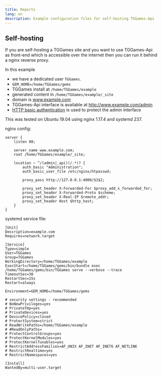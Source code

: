 ```yaml
---
title: Reports
lang: en
description: Example configuration files for self-hosting TGGames-Api
---
```


## Self-hosting

If you are self-hosting a TGGames site and you want to use TGGames-Api as front-end
which is accessible over the internet then you can run it behind a nginx reverse proxy.

In this example 
- we have a dedicated user `TGGames`. 
- `GEM_HOME=/home/TGGames/gems`
- TGGames install at `/home/TGGames/example`
- generated content in `/home/TGGames/example/_site`
- domain is www.example.com
- TGGames-Api interface is available at http://www.example.com/admin
- [HTTP basic authentication](https://docs.nginx.com/nginx/admin-guide/security-controls/configuring-http-basic-authentication/) is used to protect the admin interface

This was tested on Ubuntu 19.04 using nginx 1.17.4 and systemd 237.

nginx config:

```nginx
server {
    listen 80;

    server_name www.example.com;
    root /home/TGGames/example/_site;

    location ~ ^/(admin|_api)(/.*)? {
        auth_basic "Administration";
        auth_basic_user_file /etc/nginx/htpasswd;

        proxy_pass http://127.0.0.1:4000/$1$2;

        proxy_set_header X-Forwarded-For $proxy_add_x_forwarded_for;
        proxy_set_header X-Forwarded-Proto $scheme;
        proxy_set_header X-Real-IP $remote_addr;
        proxy_set_header Host $http_host;
    }
}
```

systemd service file:

```
[Unit]
Description=example.com
Requires=network.target

[Service]
Type=simple
User=TGGames
Group=TGGames
WorkingDirectory=/home/TGGames/example
ExecStart=/home/TGGames/gems/bin/bundle exec /home/TGGames/gems/bin/TGGames serve --verbose --trace
TimeoutSec=30
RestartSec=15s
Restart=always

Environment=GEM_HOME=/home/TGGames/gems

# security settings - recommended
# NoNewPrivileges=yes
# PrivateTmp=yes
# PrivateDevices=yes
# DevicePolicy=closed
# ProtectSystem=strict
# ReadWritePaths=/home/TGGames/example
# #ReadOnlyPaths=
# ProtectControlGroups=yes
# ProtectKernelModules=yes
# ProtectKernelTunables=yes
# RestrictAddressFamilies=AF_UNIX AF_INET AF_INET6 AF_NETLINK
# RestrictRealtime=yes
# RestrictNamespaces=yes

[Install]
WantedBy=multi-user.target
```
